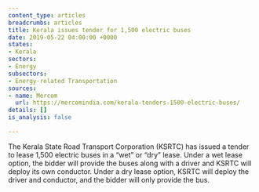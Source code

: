 ```yaml
---
content_type: articles
breadcrumbs: articles
title: Kerala issues tender for 1,500 electric buses
date: 2019-05-22 04:00:00 +0000
states:
- Kerala
sectors:
- Energy
subsectors:
- Energy-related Transportation
sources:
- name: Mercom
  url: https://mercomindia.com/kerala-tenders-1500-electric-buses/
details: []
is_analysis: false

---
```

The Kerala State Road Transport Corporation (KSRTC) has issued a tender to lease 1,500 electric buses in a “wet” or “dry” lease. Under a wet lease option, the bidder will provide the buses along with a driver and KSRTC will deploy its own conductor. Under a dry lease option, KSRTC will deploy the driver and conductor, and the bidder will only provide the bus. 